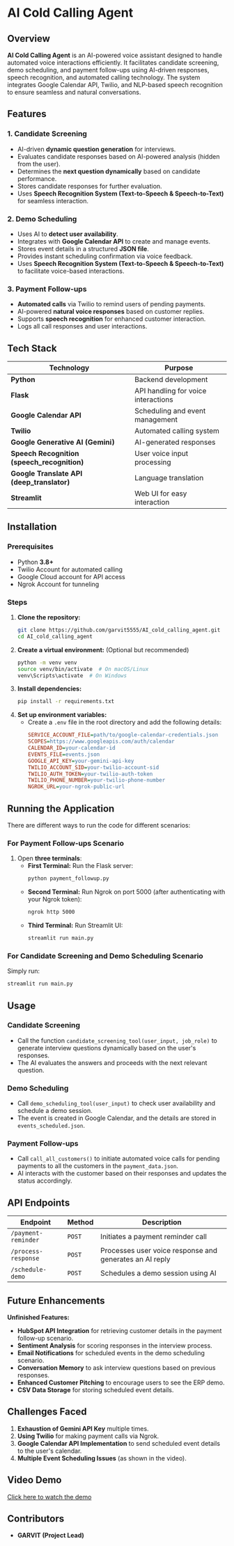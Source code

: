 # AI Cold Calling Agent

## Overview

**AI Cold Calling Agent** is an AI-powered voice assistant designed to handle automated voice interactions efficiently. It facilitates candidate screening, demo scheduling, and payment follow-ups using AI-driven responses, speech recognition, and automated calling technology. The system integrates Google Calendar API, Twilio, and NLP-based speech recognition to ensure seamless and natural conversations.

## Features

### 1. Candidate Screening
- AI-driven **dynamic question generation** for interviews.
- Evaluates candidate responses based on AI-powered analysis (hidden from the user).
- Determines the **next question dynamically** based on candidate performance.
- Stores candidate responses for further evaluation.
- Uses **Speech Recognition System (Text-to-Speech & Speech-to-Text)** for seamless interaction.

### 2. Demo Scheduling
- Uses AI to **detect user availability**.
- Integrates with **Google Calendar API** to create and manage events.
- Stores event details in a structured **JSON file**.
- Provides instant scheduling confirmation via voice feedback.
- Uses **Speech Recognition System (Text-to-Speech & Speech-to-Text)** to facilitate voice-based interactions.

### 3. Payment Follow-ups
- **Automated calls** via Twilio to remind users of pending payments.
- AI-powered **natural voice responses** based on customer replies.
- Supports **speech recognition** for enhanced customer interaction.
- Logs all call responses and user interactions.

## Tech Stack

| Technology           | Purpose                        |
|---------------------|--------------------------------|
| **Python**          | Backend development            |
| **Flask**           | API handling for voice interactions |
| **Google Calendar API** | Scheduling and event management |
| **Twilio**          | Automated calling system      |
| **Google Generative AI (Gemini)** | AI-generated responses |
| **Speech Recognition (speech_recognition)** | User voice input processing |
| **Google Translate API (deep_translator)** | Language translation |
| **Streamlit**       | Web UI for easy interaction  |

## Installation

### Prerequisites
- Python **3.8+**
- Twilio Account for automated calling
- Google Cloud account for API access
- Ngrok Account for tunneling

### Steps
1. **Clone the repository:**
   ```bash
   git clone https://github.com/garvit5555/AI_cold_calling_agent.git
   cd AI_cold_calling_agent
   ```
2. **Create a virtual environment:** (Optional but recommended)
   ```bash
   python -m venv venv
   source venv/bin/activate  # On macOS/Linux
   venv\Scripts\activate  # On Windows
   ```
3. **Install dependencies:**
   ```bash
   pip install -r requirements.txt
   ```
4. **Set up environment variables:**
   - Create a `.env` file in the root directory and add the following details:
     ```ini
     SERVICE_ACCOUNT_FILE=path/to/google-calendar-credentials.json
     SCOPES=https://www.googleapis.com/auth/calendar
     CALENDAR_ID=your-calendar-id
     EVENTS_FILE=events.json
     GOOGLE_API_KEY=your-gemini-api-key
     TWILIO_ACCOUNT_SID=your-twilio-account-sid
     TWILIO_AUTH_TOKEN=your-twilio-auth-token
     TWILIO_PHONE_NUMBER=your-twilio-phone-number
     NGROK_URL=your-ngrok-public-url
     ```

## Running the Application

There are different ways to run the code for different scenarios:

### **For Payment Follow-ups Scenario**
1. Open **three terminals**:
   - **First Terminal:** Run the Flask server:
     ```bash
     python payment_followup.py
     ```
   - **Second Terminal:** Run Ngrok on port 5000 (after authenticating with your Ngrok token):
     ```bash
     ngrok http 5000
     ```
   - **Third Terminal:** Run Streamlit UI:
     ```bash
     streamlit run main.py
     ```

### **For Candidate Screening and Demo Scheduling Scenario**
Simply run:
   ```bash
   streamlit run main.py
   ```

## Usage

### Candidate Screening
- Call the function `candidate_screening_tool(user_input, job_role)` to generate interview questions dynamically based on the user's responses.
- The AI evaluates the answers and proceeds with the next relevant question.

### Demo Scheduling
- Call `demo_scheduling_tool(user_input)` to check user availability and schedule a demo session.
- The event is created in Google Calendar, and the details are stored in `events_scheduled.json`.

### Payment Follow-ups
- Call `call_all_customers()` to initiate automated voice calls for pending payments to all the customers in the `payment_data.json`.
- AI interacts with the customer based on their responses and updates the status accordingly.

## API Endpoints

| Endpoint             | Method | Description                          |
|----------------------|--------|--------------------------------------|
| `/payment-reminder`  | `POST` | Initiates a payment reminder call   |
| `/process-response`  | `POST` | Processes user voice response and generates an AI reply |
| `/schedule-demo`     | `POST` | Schedules a demo session using AI  |

## Future Enhancements
**Unfinished Features:**

- **HubSpot API Integration** for retrieving customer details in the payment follow-up scenario.
- **Sentiment Analysis** for scoring responses in the interview process.
- **Email Notifications** for scheduled events in the demo scheduling scenario.
- **Conversation Memory** to ask interview questions based on previous responses.
- **Enhanced Customer Pitching** to encourage users to see the ERP demo.
- **CSV Data Storage** for storing scheduled event details.

## Challenges Faced

1. **Exhaustion of Gemini API Key** multiple times.
2. **Using Twilio** for making payment calls via Ngrok.
3. **Google Calendar API Implementation** to send scheduled event details to the user's calendar.
4. **Multiple Event Scheduling Issues** (as shown in the video).

## Video Demo
[Click here to watch the demo](https://drive.google.com/file/d/1LQSnOGbST5nspe6180t7rkQKB-TmpX5h/view?usp=sharing)

## Contributors
- **GARVIT (Project Lead)**
